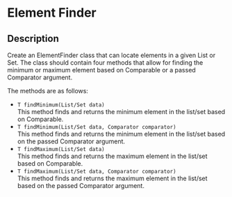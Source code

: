 # Element Finder

## Description
Create an ElementFinder class that can locate elements in a given List or Set. The class should contain four methods that allow for finding the minimum or maximum element based on Comparable or a passed Comparator argument.

The methods are as follows:
- ```T findMinimum(List/Set data)``` <br> This method finds and returns the minimum element in the list/set based on Comparable.
- ```T findMinimum(List/Set data, Comparator comparator)``` <br> This method finds and returns the minimum element in the list/set based on the passed Comparator argument.
- ```T findMaximum(List/Set data)``` <br> This method finds and returns the maximum element in the list/set based on Comparable.
- ```T findMaximum(List/Set data, Comparator comparator)``` <br> This method finds and returns the maximum element in the list/set based on the passed Comparator argument.